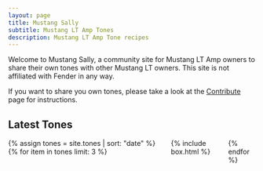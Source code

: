 ```yaml
---
layout: page
title: Mustang Sally
subtitle: Mustang LT Amp Tones
description: Mustang LT Amp Tone recipes
---
```


Welcome to Mustang Sally, a community site for Mustang LT Amp owners to share their own tones with other Mustang LT owners. This site is not affiliated with Fender in any way.

If you want to share you own tones, please take a look at the [Contribute](/contribute/) page for instructions.

## Latest Tones

<div class="columns is-multiline">
{% assign tones = site.tones | sort: "date" %}
{% for item in tones limit: 3 %}
    <div class="column is-4">
        {% include box.html %}
    </div>
{% endfor %}